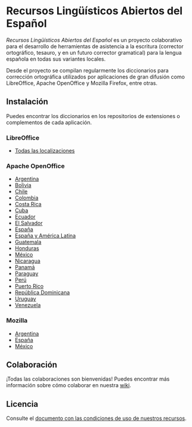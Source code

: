 # Recursos Lingüísticos Abiertos del Español

_Recursos Lingüísticos Abiertos del Español_ es un proyecto colaborativo para
el desarrollo de herramientas de asistencia a la escritura (corrector
ortográfico, tesauro, y en un futuro corrector gramatical) para la lengua
española en todas sus variantes locales.

Desde el proyecto se compilan regularmente los diccionarios para corrección
ortográfica utilizados por aplicaciones de gran difusión como LibreOffice,
Apache OpenOffice y Mozilla Firefox, entre otras.

## Instalación

Puedes encontrar los diccionarios en los repositorios de extensiones o
complementos de cada aplicación.

### LibreOffice

* [Todas las localizaciones](https://extensions.libreoffice.org/extensions/spanish-dictionaries)

### Apache OpenOffice

* [Argentina](http://extensions.openoffice.org/en/project/diccionario-de-correccion-ortografica-separacion-silabica-y-sinonimos-en-espanol-argentina)
* [Bolivia](http://extensions.openoffice.org/en/project/diccionario-de-correccion-ortografica-separacion-silabica-y-sinonimos-en-espanol-bolivia)
* [Chile](http://extensions.openoffice.org/en/project/diccionario-de-correccion-ortografica-separacion-silabica-y-sinonimos-en-espanol-chile)
* [Colombia](http://extensions.openoffice.org/en/project/diccionario-de-correccion-ortografica-separacion-silabica-y-sinonimos-en-espanol-colombia)
* [Costa Rica](http://extensions.openoffice.org/en/project/diccionario-de-correccion-ortografica-separacion-silabica-y-sinonimos-en-espanol-costa-rica)
* [Cuba](http://extensions.openoffice.org/en/project/diccionario-de-correccion-ortografica-separacion-silabica-y-sinonimos-en-espanol-cuba)
* [Ecuador](http://extensions.openoffice.org/en/project/diccionario-de-correccion-ortografica-separacion-silabica-y-sinonimos-en-espanol-ecuador)
* [El Salvador](http://extensions.openoffice.org/en/project/diccionario-de-correccion-ortografica-separacion-silabica-y-sinonimos-en-espanol-el-salvador)
* [España](http://extensions.openoffice.org/en/project/diccionario-de-correccion-ortografica-separacion-silabica-y-sinonimos-en-espanol-espana)
* [España y América Latina](http://extensions.openoffice.org/en/project/diccionario-de-correccion-ortografica-separacion-silabica-y-sinonimos-para-el-idioma-espanol)
* [Guatemala](http://extensions.openoffice.org/en/project/diccionario-de-correccion-ortografica-separacion-silabica-y-sinonimos-en-espanol-guatemala)
* [Honduras](http://extensions.openoffice.org/en/project/diccionario-de-correccion-ortografica-separacion-silabica-y-sinonimos-en-espanol-honduras)
* [México](http://extensions.openoffice.org/en/project/diccionario-de-correccion-ortografica-separacion-silabica-y-sinonimos-en-espanol-mexico)
* [Nicaragua](http://extensions.openoffice.org/en/project/diccionario-de-correccion-ortografica-separacion-silabica-y-sinonimos-en-espanol-nicaragua)
* [Panamá](http://extensions.openoffice.org/en/project/diccionario-de-correccion-ortografica-separacion-silabica-y-sinonimos-en-espanol-panama)
* [Paraguay](http://extensions.openoffice.org/en/project/diccionario-de-correccion-ortografica-separacion-silabica-y-sinonimos-en-espanol-paraguay)
* [Perú](http://extensions.openoffice.org/en/project/diccionario-de-correccion-ortografica-separacion-silabica-y-sinonimos-en-espanol-peru)
* [Puerto Rico](http://extensions.openoffice.org/en/project/diccionario-de-correccion-ortografica-separacion-silabica-y-sinonimos-en-espanol-puerto-rico)
* [República Dominicana](http://extensions.openoffice.org/en/project/diccionario-de-correccion-ortografica-separacion-silabica-y-sinonimos-en-espanol-republica)
* [Uruguay](http://extensions.openoffice.org/en/project/diccionario-de-correccion-ortografica-separacion-silabica-y-sinonimos-en-espanol-uruguay)
* [Venezuela](http://extensions.openoffice.org/en/project/diccionario-de-correccion-ortografica-separacion-silabica-y-sinonimos-en-espanol-venezuela)

### Mozilla

* [Argentina](https://addons.mozilla.org/es/firefox/addon/diccionario-espa%C3%B1ol-argentina/)
* [España](https://addons.mozilla.org/es/firefox/addon/spanish-spain-dictionary/)
* [México](https://addons.mozilla.org/es/firefox/addon/spanish-mexico-dictionary/)

## Colaboración

¡Todas las colaboraciones son bienvenidas!
Puedes encontrar más información sobre cómo colaborar en nuestra
[wiki](https://github.com/sbosio/rla-es/wiki).

## Licencia

Consulte el [documento con las condiciones de uso de nuestros
recursos](LICESE.md).